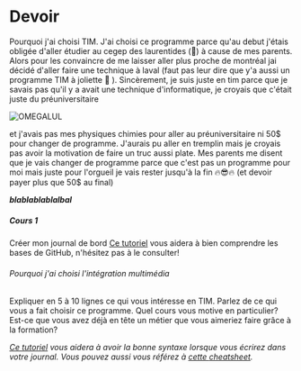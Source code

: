# Devoir
Pourquoi j'ai choisi TIM. 
J'ai choisi ce programme parce qu'au debut j'étais obligée d'aller étudier au cegep des laurentides (🤢) à cause de mes parents.
Alors pour les convaincre de me laisser aller plus proche de montréal jai décidé d'aller faire une technique à laval
(faut pas leur dire que y'a aussi un programme TIM à joliette 🤫 ).
Sincèrement, je suis juste en tim parce que je savais pas qu'il y a avait une technique d'informatique, je croyais que c'était juste du préuniversitaire

![OMEGALUL](https://streamsentials.com/wp-content/uploads/OMEGALUL-transparent.png) 

et j'avais pas mes physiques chimies pour aller au préuniversitaire ni 50$ pour changer de programme.
J'aurais pu aller en tremplin mais je croyais pas avoir la motivation de faire un truc aussi plate. 
Mes parents me disent que je vais changer de programme parce que c'est pas un programme pour moi mais juste pour l'orgueil je vais rester jusqu'à la fin 🔥😎🔥 (et devoir payer plus que 50$ au final)

_**blablablablalbal**_
##### Cours 1
Créer mon journal de bord
[Ce tutoriel](https://guides.github.com/activities/hello-world/) vous aidera à bien comprendre les bases de GitHub, n'hésitez pas à le consulter!

###### Pourquoi j'ai choisi l'intégration multimédia
Expliquer en 5 à 10 lignes ce qui vous intéresse en TIM. Parlez de ce qui vous a fait choisir ce programme. Quel cours vous motive en particulier? Est-ce que vous avez déjà en tête un métier que vous aimeriez faire grâce à la formation? 

*[Ce tutoriel](https://guides.github.com/features/mastering-markdown/) vous aidera à avoir la bonne syntaxe lorsque vous écrirez dans votre journal. Vous pouvez aussi vous référez à [cette *cheatsheet*](https://github.com/tchapi/markdown-cheatsheet/blob/master/README.md).*


